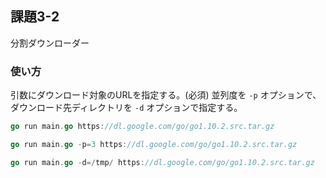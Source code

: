 ## 課題3-2

分割ダウンローダー

### 使い方

引数にダウンロード対象のURLを指定する。(必須)
並列度を `-p` オプションで、ダウンロード先ディレクトリを `-d` オプションで指定する。

```go
go run main.go https://dl.google.com/go/go1.10.2.src.tar.gz
```

```go
go run main.go -p=3 https://dl.google.com/go/go1.10.2.src.tar.gz
```

```go
go run main.go -d=/tmp/ https://dl.google.com/go/go1.10.2.src.tar.gz
```
